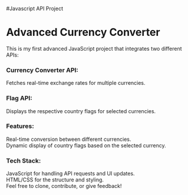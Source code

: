 #Javascript API Project

<h1>Advanced Currency Converter</h1>
<p>This is my first advanced JavaScript project that integrates two different APIs:</p>

<h3>Currency Converter API:</h3> <p>Fetches real-time exchange rates for multiple currencies.</p>
<h3>Flag API:</h3>  <p>Displays the respective country flags for selected currencies.</p>
<h3>Features:</h3>
<p>Real-time conversion between different currencies.
<br>
Dynamic display of country flags based on the selected currency.</p>
<h3>Tech Stack:</h3>
<p>JavaScript for handling API requests and UI updates.
<br>
HTML/CSS for the structure and styling.
<br>
Feel free to clone, contribute, or give feedback!</p>

